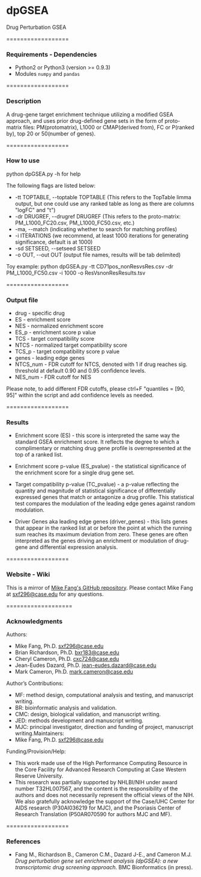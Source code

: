# dpGSEA
Drug Perturbation GSEA


==================
### Requirements - Dependencies

   + Python2 or Python3 (version >= 0.9.3) 
   + Modules `numpy` and `pandas`


==================
### Description

A drug-gene target enrichment technique utilizing a modified GSEA approach, and uses prior drug-defined gene sets in the form of proto-matrix files: PM(protomatrix), L1000 or CMAP(derived from), FC or P(ranked by), top 20 or 50(number of genes).


==================
### How to use

python dpGSEA.py -h for help

The following flags are listed below:

* -tt TOPTABLE, --toptable TOPTABLE (This refers to the TopTable limma output, but one could use any ranked table as long as there are columns "logFC" and "t")
* -dr DRUGREF, --drugref DRUGREF (This refers to the proto-matrix: PM_L1000_FC20.csv, PM_L1000_FC50.csv, etc.)
* -ma, --match (indicating whether to search for matching profiles)
* -i ITERATIONS (we recommend, at least 1000 iterations for generating significance, default is at 1000)
* -sd SETSEED, --setseed SETSEED
* -o OUT, --out OUT (output file names, results will be tab delimited)

Toy example: python dpGSEA.py -tt CD71pos_nonResvsRes.csv -dr PM_L1000_FC50.csv -i 1000 -o ResVsnonResResults.tsv


==================
### Output file

* drug - specific drug
* ES - enrichment score
* NES - normalized enrichment score
* ES_p - enrichment score p value
* TCS - target compatibility score
* NTCS - normalized target compatibility score
* TCS_p - target compatibility score p value
* genes - leading edge genes
* NTCS_num - FDR cutoff for NTCS, denoted with 1 if drug reaches sig. threshold at default 0.90 and 0.95 confidence levels.
* NES_num - FDR cutoff for NES

Please note, to add different FDR cutoffs, please ctrl+F "quantiles = [90, 95]" within the script and add confidence levels as needed.


==================
### Results

* Enrichment score (ES) - this score is interpreted the same way the standard GSEA enrichment score. It reflects the degree to which a complimentary or matching drug gene profile is overrepresented at the top of a ranked list.

* Enrichment score p-value (ES_pvalue) - the statistical significance of the enrichment score for a single drug gene set.

* Target compatibility p-value (TC_pvalue) - a p-value reflecting the quantity and magnitude of statistical significance of differentially expressed genes that match or antagonize a drug profile. This statistical test compares the modulation of the leading edge genes against random modulation.

* Driver Genes aka leading edge genes (driver_genes) - this lists genes that appear in the ranked list at or before the point at which the running sum reaches its maximum deviation from zero. These genes are often interpreted as the genes driving an enrichment or modulation of drug-gene and differential expression analysis.


==================
### Website - Wiki

This is a mirror of [Mike Fang's GitHub repository](https://github.com/sxf296/drug_targeting). Please contact Mike Fang at sxf296@case.edu for any questions.


===================
### Acknowledgments

Authors: 
   + Mike Fang, Ph.D. <sxf296@case.edu>
   + Brian Richardson, Ph.D. <bxr183@case.edu>
   + Cheryl Cameron, Ph.D. <cxc724@case.edu>
   + Jean-Eudes Dazard, Ph.D. <jean-eudes.dazard@case.edu>
   + Mark Cameron, Ph.D. <mark.cameron@case.edu>

Author’s Contributions: 
   + MF: method design, computational analysis and testing, and manuscript writing. 
   + BR: bioinformatic analysis and validation. 
   + CMC: design, biological validation, and manuscript writing. 
   + JED: methods development and manuscript writing. 
   + MJC: principal investigator, direction and funding of project, manuscript writing.Maintainers: 
   + Mike Fang, Ph.D. <sxf296@case.edu>

Funding/Provision/Help:   
   + This work made use of the High Performance Computing Resource in the Core Facility for Advanced Research Computing at Case Western Reserve University. 
   + This research was partially supported by NHLBI/NIH under award number T32HL007567, and the content is the responsibility of the authors and does not necessarily 
     represent the official views of the NIH. We also gratefully acknowledge the support of the Case/UHC Center for AIDS research (P30AI036219 for MJC), 
     and the Psoriasis Center of Research Translation (P50AR070590 for authors MJC and MF).


==================
### References

   + Fang M., Richardson B., Cameron C.M., Dazard J-E., and Cameron M.J.  
      *Drug perturbation gene set enrichment analysis (dpGSEA): a new transcriptomic drug screening approach*.
      BMC Bionformatics (in press).
